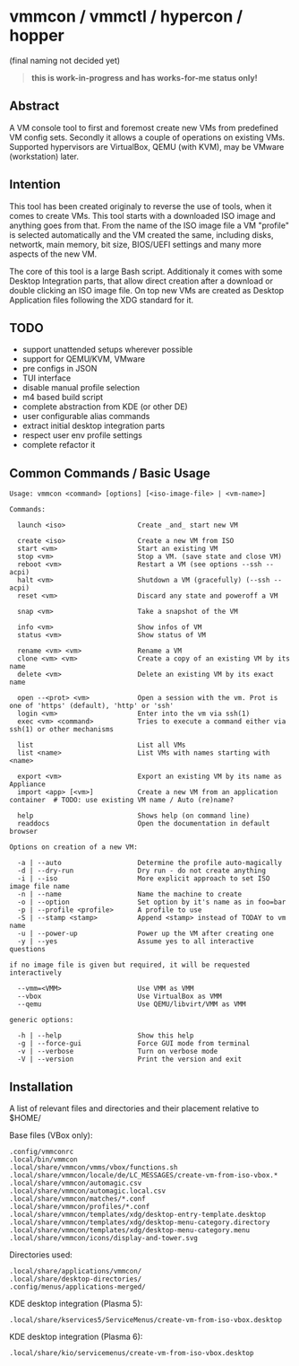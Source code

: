 # vmmcon / vmmctl / hypercon / hopper

(final naming not decided yet)

> **this is work-in-progress and has works-for-me status only!**

## Abstract

A VM console tool to first and foremost create new VMs from predefined VM config sets. Secondly it allows a couple of operations on existing VMs. Supported hypervisors are VirtualBox, QEMU (with KVM), may be VMware (workstation) later.

## Intention

This tool has been created originaly to reverse the use of tools, when it comes to create VMs. This tool starts with a downloaded ISO image and anything goes from that. From the name of the ISO image file a VM "profile" is selected automatically and the VM created the same, including disks, networtk, main memory, bit size, BIOS/UEFI settings and many more aspects of the new VM.

The core of this tool is a large Bash script. Additionaly it comes with some Desktop Integration parts, that allow direct creation after a download or double clicking an ISO image file. On top new VMs are created as Desktop Application files following the XDG standard for it.

## TODO

- support unattended setups wherever possible
- support for QEMU/KVM, VMware
- pre configs in JSON
- TUI interface
- disable manual profile selection
- m4 based build script
- complete abstraction from KDE (or other DE)
- user configurable alias commands
- extract initial desktop integration parts
- respect user env profile settings
- complete refactor it

## Common Commands / Basic Usage

```
Usage: vmmcon <command> [options] [<iso-image-file> | <vm-name>]

Commands:

  launch <iso>                  Create _and_ start new VM

  create <iso>                  Create a new VM from ISO
  start <vm>                    Start an existing VM
  stop <vm>                     Stop a VM. (save state and close VM)
  reboot <vm>                   Restart a VM (see options --ssh --acpi)
  halt <vm>                     Shutdown a VM (gracefully) (--ssh --acpi)
  reset <vm>                    Discard any state and poweroff a VM

  snap <vm>                     Take a snapshot of the VM

  info <vm>                     Show infos of VM
  status <vm>                   Show status of VM

  rename <vm> <vm>              Rename a VM
  clone <vm> <vm>               Create a copy of an existing VM by its name
  delete <vm>                   Delete an existing VM by its exact name
  
  open --<prot> <vm>            Open a session with the vm. Prot is one of 'https' (default), 'http' or 'ssh'
  login <vm>                    Enter into the vm via ssh(1)
  exec <vm> <command>           Tries to execute a command either via ssh(1) or other mechanisms

  list                          List all VMs
  list <name>                   List VMs with names starting with <name>

  export <vm>                   Export an existing VM by its name as Appliance
  import <app> [<vm>]           Create a new VM from an application container  # TODO: use existing VM name / Auto (re)name?

  help                          Shows help (on command line)
  readdocs                      Open the documentation in default browser

Options on creation of a new VM:

  -a | --auto                   Determine the profile auto-magically
  -d | --dry-run                Dry run - do not create anything
  -i | --iso                    More explicit approach to set ISO image file name
  -n | --name                   Name the machine to create
  -o | --option                 Set option by it's name as in foo=bar
  -p | --profile <profile>      A profile to use
  -S | --stamp <stamp>          Append <stamp> instead of TODAY to vm name
  -u | --power-up               Power up the VM after creating one
  -y | --yes                    Assume yes to all interactive questions

if no image file is given but required, it will be requested interactively

  --vmm=<VMM>                   Use VMM as VMM
  --vbox                        Use VirtualBox as VMM
  --qemu                        Use QEMU/libvirt/VMM as VMM

generic options:

  -h | --help                   Show this help
  -g | --force-gui              Force GUI mode from terminal
  -v | --verbose                Turn on verbose mode
  -V | --version                Print the version and exit
```

## Installation

A list of relevant files and directories and their placement relative to $HOME/

Base files (VBox only):

```
.config/vmmconrc
.local/bin/vmmcon
.local/share/vmmcon/vmms/vbox/functions.sh
.local/share/vmmcon/locale/de/LC_MESSAGES/create-vm-from-iso-vbox.*
.local/share/vmmcon/automagic.csv
.local/share/vmmcon/automagic.local.csv
.local/share/vmmcon/matches/*.conf
.local/share/vmmcon/profiles/*.conf
.local/share/vmmcon/templates/xdg/desktop-entry-template.desktop
.local/share/vmmcon/templates/xdg/desktop-menu-category.directory
.local/share/vmmcon/templates/xdg/desktop-menu-category.menu
.local/share/vmmcon/icons/display-and-tower.svg
```

Directories used:

```
.local/share/applications/vmmcon/
.local/share/desktop-directories/
.config/menus/applications-merged/
```

KDE desktop integration (Plasma 5):

```
.local/share/kservices5/ServiceMenus/create-vm-from-iso-vbox.desktop
```

KDE desktop integration (Plasma 6):

```
.local/share/kio/servicemenus/create-vm-from-iso-vbox.desktop
```

